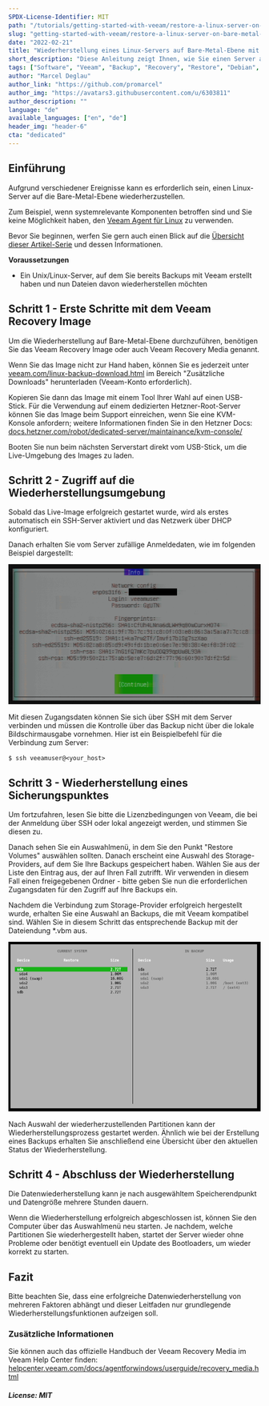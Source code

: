 ```yaml
---
SPDX-License-Identifier: MIT
path: "/tutorials/getting-started-with-veeam/restore-a-linux-server-on-bare-metal-level-with-the-veeam-recovery-image/de"
slug: "getting-started-with-veeam/restore-a-linux-server-on-bare-metal-level-with-the-veeam-recovery-image"
date: "2022-02-21"
title: "Wiederherstellung eines Linux-Servers auf Bare-Metal-Ebene mit dem Veeam Recovery Image"
short_description: "Diese Anleitung zeigt Ihnen, wie Sie einen Server auf Bare-Metal-Ebene mit dem Veeam Recovery Image für Linux wiederherstellen können."
tags: ["Software", "Veeam", "Backup", "Recovery", "Restore", "Debian", "Ubuntu", "Linux", "Tools"]
author: "Marcel Deglau"
author_link: "https://github.com/promarcel"
author_img: "https://avatars3.githubusercontent.com/u/6303811"
author_description: ""
language: "de"
available_languages: ["en", "de"]
header_img: "header-6"
cta: "dedicated"
---
```


## Einführung

Aufgrund verschiedener Ereignisse kann es erforderlich sein, einen Linux-Server auf die Bare-Metal-Ebene wiederherzustellen.

Zum Beispiel, wenn systemrelevante Komponenten betroffen sind und Sie keine Möglichkeit haben, den [Veeam Agent für Linux](/tutorials/getting-started-with-veeam/restoring-files-with-the-veeam-agent-for-linux/de) zu verwenden.

Bevor Sie beginnen, werfen Sie gern auch einen Blick auf die [Übersicht dieser Artikel-Serie](/tutorials/getting-started-with-veeam/de) und dessen Informationen.

**Voraussetzungen**

* Ein Unix/Linux-Server, auf dem Sie bereits Backups mit Veeam erstellt haben und nun Dateien davon wiederherstellen möchten

## Schritt 1 - Erste Schritte mit dem Veeam Recovery Image

Um die Wiederherstellung auf Bare-Metal-Ebene durchzuführen, benötigen Sie das Veeam Recovery Image oder auch Veeam Recovery Media genannt.

Wenn Sie das Image nicht zur Hand haben, können Sie es jederzeit unter [veeam.com/linux-backup-download.html](https://www.veeam.com/linux-backup-download.html) im Bereich "Zusätzliche Downloads" herunterladen (Veeam-Konto erforderlich).

Kopieren Sie dann das Image mit einem Tool Ihrer Wahl auf einen USB-Stick. Für die Verwendung auf einem dedizierten Hetzner-Root-Server können Sie das Image beim Support einreichen, wenn Sie eine KVM-Konsole anfordern; weitere Informationen finden Sie in den Hetzner Docs: [docs.hetzner.com/robot/dedicated-server/maintainance/kvm-console/](https://docs.hetzner.com/robot/dedicated-server/maintainance/kvm-console/#using-a-usb-stick)

Booten Sie nun beim nächsten Serverstart direkt vom USB-Stick, um die Live-Umgebung des Images zu laden.

## Schritt 2 - Zugriff auf die Wiederherstellungsumgebung

Sobald das Live-Image erfolgreich gestartet wurde, wird als erstes automatisch ein SSH-Server aktiviert und das Netzwerk über DHCP konfiguriert. 

Danach erhalten Sie vom Server zufällige Anmeldedaten, wie im folgenden Beispiel dargestellt:

![Wiederherstellungsumgebung](images/14-vri-info.png)

Mit diesen Zugangsdaten können Sie sich über SSH mit dem Server verbinden und müssen die Kontrolle über das Backup nicht über die lokale Bildschirmausgabe vornehmen. Hier ist ein Beispielbefehl für die Verbindung zum Server:

```console
$ ssh veeamuser@<your_host>
```

## Schritt 3 - Wiederherstellung eines Sicherungspunktes

Um fortzufahren, lesen Sie bitte die Lizenzbedingungen von Veeam, die bei der Anmeldung über SSH oder lokal angezeigt werden, und stimmen Sie diesen zu.

Danach sehen Sie ein Auswahlmenü, in dem Sie den Punkt "Restore Volumes" auswählen sollten. Danach erscheint eine Auswahl des Storage-Providers, auf dem Sie Ihre Backups gespeichert haben. Wählen Sie aus der Liste den Eintrag aus, der auf Ihren Fall zutrifft. Wir verwenden in diesem Fall einen freigegebenen Ordner - bitte geben Sie nun die erforderlichen Zugangsdaten für den Zugriff auf Ihre Backups ein.

Nachdem die Verbindung zum Storage-Provider erfolgreich hergestellt wurde, erhalten Sie eine Auswahl an Backups, die mit Veeam kompatibel sind. Wählen Sie in diesem Schritt das entsprechende Backup mit der Dateiendung *.vbm aus.

![Wiederherstellungsinformationen](images/15-vri-restore.png)

Nach Auswahl der wiederherzustellenden Partitionen kann der Wiederherstellungsprozess gestartet werden. Ähnlich wie bei der Erstellung eines Backups erhalten Sie anschließend eine Übersicht über den aktuellen Status der Wiederherstellung.

## Schritt 4 - Abschluss der Wiederherstellung

Die Datenwiederherstellung kann je nach ausgewähltem Speicherendpunkt und Datengröße mehrere Stunden dauern.

Wenn die Wiederherstellung erfolgreich abgeschlossen ist, können Sie den Computer über das Auswahlmenü neu starten. Je nachdem, welche Partitionen Sie wiederhergestellt haben, startet der Server wieder ohne Probleme oder benötigt eventuell ein Update des Bootloaders, um wieder korrekt zu starten.

## Fazit

Bitte beachten Sie, dass eine erfolgreiche Datenwiederherstellung von mehreren Faktoren abhängt und dieser Leitfaden nur grundlegende Wiederherstellungsfunktionen aufzeigen soll.

### Zusätzliche Informationen

Sie können auch das offizielle Handbuch der Veeam Recovery Media im Veeam Help Center finden: [helpcenter.veeam.com/docs/agentforwindows/userguide/recovery_media.html](https://helpcenter.veeam.com/docs/agentforwindows/userguide/recovery_media.html?ver=50)

##### License: MIT

<!--

Contributor's Certificate of Origin

By making a contribution to this project, I certify that:

(a) The contribution was created in whole or in part by me and I have
    the right to submit it under the license indicated in the file; or

(b) The contribution is based upon previous work that, to the best of my
    knowledge, is covered under an appropriate license and I have the
    right under that license to submit that work with modifications,
    whether created in whole or in part by me, under the same license
    (unless I am permitted to submit under a different license), as
    indicated in the file; or

(c) The contribution was provided directly to me by some other person
    who certified (a), (b) or (c) and I have not modified it.

(d) I understand and agree that this project and the contribution are
    public and that a record of the contribution (including all personal
    information I submit with it, including my sign-off) is maintained
    indefinitely and may be redistributed consistent with this project
    or the license(s) involved.

Signed-off-by: Marcel Deglau <marcel.deglau@hetzner.com>

-->
